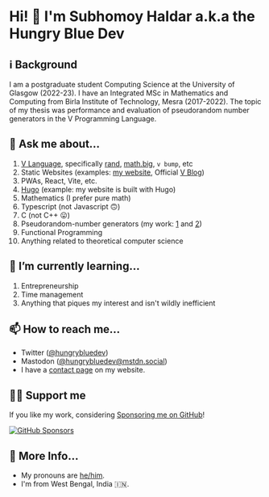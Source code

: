 # Hi! 👋 I'm Subhomoy Haldar a.k.a the Hungry Blue Dev

## ℹ Background

I am a postgraduate student Computing Science at the University of Glasgow (2022-23). I have an Integrated MSc in Mathematics and Computing from Birla Institute of Technology, Mesra (2017-2022). The topic of my thesis was performance and evaluation of pseudorandom number generators in the V Programming Language.

## 💬 Ask me about...

1. [V Language](https://vlang.io), specifically [rand](https://modules.vlang.io/rand.html), [math.big](https://modules.vlang.io/math.big.html), `v bump`, etc
2. Static Websites (examples: [my website](http://hungrybluedev.in/), Official [V Blog](https://blog.vlang.io/))
3. PWAs, React, Vite, etc.
4. [Hugo](https://gohugo.io/) (example: my website is built with Hugo)
5. Mathematics (I prefer pure math)
6. Typescript (not Javascript 🙃)
7. C (not C++ 😛)
8. Pseudorandom-number generators (my work: [1](https://github.com/vlang/v/pull/5143) and [2](https://github.com/vlang/v/pull/5289))
9. Functional Programming
10. Anything related to theoretical computer science


## 🌱 I’m currently learning...

1. Entrepreneurship
2. Time management
3. Anything that piques my interest and isn't wildly inefficient

## 📫 How to reach me...

* Twitter ([@hungrybluedev](https://twitter.com/hungrybluedev/))
* Mastodon (<a rel="me" href="https://mstdn.social/@hungrybluedev">@hungrybluedev@mstdn.social</a>)
* I have a [contact page](https://hungrybluedev.in/contact/) on my website.

## 🤝🏼 Support me

If you like my work, considering [Sponsoring me on GitHub](https://github.com/sponsors/hungrybluedev)!

[![GitHub Sponsors](https://img.shields.io/github/sponsors/hungrybluedev)](https://github.com/sponsors/hungrybluedev)


## 📃 More Info...

* My pronouns are [he/him](http://pronoun.is/he).
* I'm from West Bengal, India 🇮🇳.

<!--
**hungrybluedev/hungrybluedev** is a ✨ _special_ ✨ repository because its `README.md` (this file) appears on your GitHub profile.

Here are some ideas to get you started:

- 🔭 I’m currently working on ...
- 🌱 I’m currently learning ...
- 👯 I’m looking to collaborate on ...
- 🤔 I’m looking for help with ...
- 💬 Ask me about ...
- 📫 How to reach me: ...
- 😄 Pronouns: ...
- ⚡ Fun fact: ...
-->
